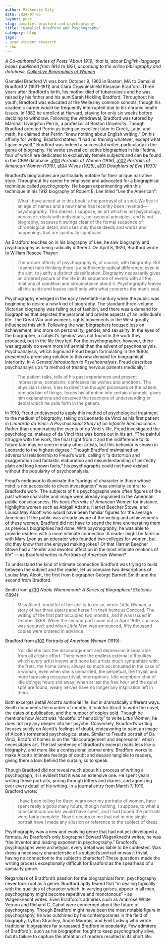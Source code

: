 ```yaml
---
author: Mackenzie Daly
date: 2024-07-05
layout: post
slug: gamaliel-bradford-and-psychography
title: "Gamaliel Bradford and Psychography"
category: blog
tags:
- grad student research
- cbw
---
```


*A Co-authored Series of Posts 'About 1919,' that is, about English-language books published from 1914 to 1921, according to the online bibliography and database, [Collective Biographies of Women](https://cbw.iath.virginia.edu/)*

Gamaliel Bradford VI was born October 9, 1863 in Boston, MA to Gamaliel Bradford V (1831-1911) and Clara Crowninshield Kinsman Bradford. Three years after Bradford’s birth, his mother died of tuberculosis and he was raised by his father and his aunt Sarah Hickling Bradford. Throughout his youth, Bradford was educated at the Wellesley common schools, though his academic career would be frequently interrupted due to his chronic health issues. In 1882 he enrolled at Harvard, staying for only six weeks before deciding to withdraw. Following the withdrawal, Bradford was tutored by Marshall Livingston Perrin, a professor at Boston University. Though Bradford credited Perrin as being an excellent tutor in Greek, Latin, and math, he claimed that Perrin “knew nothing about English writing.” On his affinity for writing, Bradford stated: “I had no training whatever, except what I gave myself.” Bradford was indeed a successful writer, particularly in the genre of biography. He wrote several collective biographies in his lifetime, four of which are dedicated to exclusively female subjects and can be found in the CBW database: [a103](http://cbw.iath.virginia.edu/books_display.php?id=1426) *Portraits of Women (1916)*, [a102](http://cbw.iath.virginia.edu/books_display.php?id=1425) *Portraits of American Women (1919)*, [a104](http://cbw.iath.virginia.edu/books_display.php?id=1427) *Wives (1925)*, [a101](http://cbw.iath.virginia.edu/books_display.php?id=1424) *Daughters of Eve (1930)*

Bradford’s biographies are particularly notable for their unique narrative style. Throughout his career he employed and advocated for a biographical technique called *psychography*. He began experimenting with this technique in his 1912 biography of Robert E. Lee titled “Lee the American”:

> What I have aimed at in this book is the portrayal of a soul. We live in an age
of names and a new name has recently been invented—psychography. This 
means, I suppose, an art which is not psychology, because it deals with individuals, 
not general principles, and is not biography, because it swings clear of the formal
sequence of chronological detail, and uses only those deeds and words and
happenings that are spiritually significant.

As Bradford touches on in his biography of Lee, he saw biography and psychography as being radically different. On April 8, 1920, Bradford wrote to William Roscoe Thayer:

> The proper affinity of psychography is, of course, with biography. But I 
cannot help thinking there is a sufficiently radical difference, even in the 
aim, to justify a distinct classification. Biography necessarily gives an 
ordered picture of the life in its sequence of events with all the relations 
of condition and circumstance about it. Psychography leaves all this aside 
and busies itself only with what concerns the man’s soul.

Psychography emerged in the early twentieth-century when the public was beginning to desire a new kind of biography. The standard three-volume Victorian biography was falling out of fashion, and there was a demand for biographies that depicted the personal and private aspects of an individual’s life. The Great War and women’s rights movements in the West greatly influenced this shift. Following the war, biographers focused less on achievement, and more on personality, gender, and sexuality. In the eyes of the biographer, a subject’s ‘genius’ was not found in the work they produced, but in the life they led. For the psychographer, however, there was arguably no event more influential than the advent of psychoanalysis. Psychoanalysis, which Sigmund Freud began formulating in the 1890s, presented a promising solution to this new demand for biographical interiority. In *A General Introduction to Psychoanalysis*, Freud describes psychoanalysis as “a method of treating nervous patients medically”:

> The patient talks, tells of his past experiences and present impressions,
complains, confesses his wishes and emotions. The physician listens, tries
to direct the thought processes of the patient, reminds him of things, forces
his attention into certain channels, gives him explanations and observes the
reactions of understanding or denial which he calls forth in the patient.

In 1910, Freud endeavored to apply this method of psychological treatment to the medium of biography, taking on Leonardo da Vinci as his first patient in *Leonardo da Vinci: A Psychosexual Study of an Infantile Reminiscence*. Rather than enumerating the events of da Vinci’s life, Freud investigated the psychological makeup of da Vinci that was borne out in his art: “The painful struggle with the work, the final flight from it and the indifference to its future fate may be seen in many other artists, but this behavior is shown in Leonardo to the highest degree.” Though Bradford maintained an adversarial relationship to Freud’s work, calling it “a distortion and exaggeration and fantastic elaboration and misunderstanding of perfectly plain and long known facts,” his psychographs could not have existed without the popularity of psychoanalysis.

Freud’s endeavor to illuminate the “springs of character in those whose mind is not accessible to direct investigation” was similarly central to Bradford’s work. The subjects of his psychographs were often figures of the past whose character and image were already ingrained in the American public consciousness. His book *Portraits of American Women* for instance, highlights women such as Abigail Adams, Harriet Beecher Stowe, and Louisa May Alcott who would have been familiar figures for the average American. If the public was already aware of the writing and achievements of these women, Bradford did not have to spend the time enumerating them as previous biographies had done. With psychography, he was able to provide readers with a more intimate connection. A reader might be familiar with Mary Lyon as an educator who founded two colleges for women, but did they know that she enjoyed making jokes? Or that Harriet Beecher Stowe had a “tender and devoted affection in the most intimate relations of life” — as Bradford writes in *Portraits of American Women*?

To understand the kind of intimate connection Bradford was trying to build between the subject and the reader, let us compare two descriptions of Louisa May Alcott, the first from biographer George Barnett Smith and the second from Bradford.

Smith from [a730](https://cbw.iath.virginia.edu/books_display.php?id=2077) *Noble Womanhood: A Series of Biographical Sketches* (1894):

> Miss Alcott, doubtful of her ability to do so, wrote *Little Women*, a story of 
her three sisters and herself in their home at Concord. The writing of the first 
part occupied two months, and it was issued in October 1868. When the second 
part came out in April 1869, success was secured: and when *Little Men* was 
announced, fifty thousand copies were ordered in advance.

Bradford from [a102](https://cbw.iath.virginia.edu/books_display.php?id=1425) *Portraits of American Women* (1919):

> Nor did she lack the discouragement and depression inseparable from all 
artistic effort. There were the endless external difficulties which every artist 
knows and none but artists much sympathize with: the frets, the home cares, 
always so much accentuated in the case of a woman, even when she is 
unmarried, the perpetual, the trivial, and more harassing because trivial, 
interruptions. Idle neighbors chat of idle doings; hours slip away; when 
at last the free hour and the quiet spot are found, weary nerves have no 
longer any inspiration left in them.

Both excerpts detail Alcott’s authorial life, but in dramatically different ways. Smith documents the number of months it took for Alcott to write the novel, the dates of publication, and the number of copies sold. Though he mentions how Alcott was “doubtful of her ability” to write *Little Women*, he does not pry any deeper into her psyche. Conversely, Bradford’s writing focuses solely on Alcott’s feelings of doubt, endeavoring to paint an image of Alcott’s tormented psychological state. Similar to Freud’s portrait of Da Vinci, Bradford homes in on the “discouragement and depression” which necessitates art. The last sentence of Bradford’s excerpt reads less like a biography, and more like a confessional journal entry. Bradford works to make Alcott’s intimate feelings of doubt and despair tangible to readers, giving them a look behind the curtain, so to speak.

Though Bradford did not reveal much about his process of writing a psychograph, it is evident that it was an extensive one. He spent years writing these portraits, poring through letters and diaries, and agonizing over every detail of his writing. In a journal entry from March 7, 1919, Bradford wrote:

> I have been toiling for three years over my portraits of women, have spent 
really a good many hours, though nothing, I suppose, to what a conscientious 
worker would have spent, and I had hoped the portraits were fairly complete. 
Now it occurs to me that not in one single portrait have I made any allusion 
or reference to the subject of dress.

Psychography was a new and evolving genre that had not yet developed a formula. As Bradford’s only biographer Edward Wagenknecht writes, he was “the inventor and leading exponent in psychography.” Bradford’s psychographs were archetypal, every detail was liable to be contested. Was dress a necessary characteristic of a subject’s portrait or was it trivial, having no connection to the subject’s character? These questions made the writing process exceptionally difficult for Bradford as the spearhead of a specialty genre.

Regardless of Bradford’s passion for the biographical form, psychography never took root as a genre. Bradford aptly feared that “in dealing topically with the qualities of character which, in varying guises, appear in all men, psychography might become repetitive and monotonous” - as Wagenknecht writes. Even Bradford’s admirers such as Ambrose White Vernon and Richard C. Cabot were concerned about the future of psychography. Though Bradford might have been the most notable figure in psychography, he was outshined by his contemporaries in the field of biography. Lytton Strachey, André Maurois, and Emil Ludwig who wrote traditional biographies far surpassed Bradford in popularity. Few admirers of Bradford’s, such as his biographer, fought to keep psychography alive, but its failure to capture the attention of readers resulted in its short life. 
